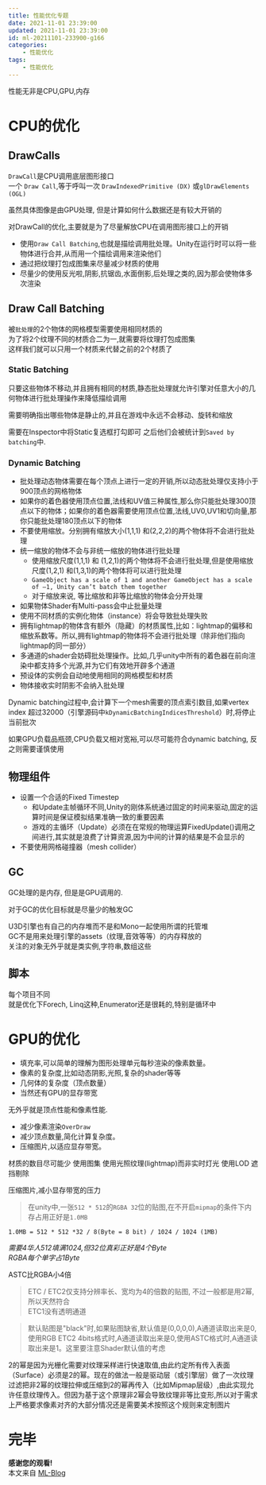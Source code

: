```yaml
---
title: 性能优化专题
date: 2021-11-01 23:39:00
updated: 2021-11-01 23:39:00
id: ml-20211101-233900-g166
categories:
	- 性能优化
tags: 
	- 性能优化
---
```


性能无非是CPU,GPU,内存

<!--more-->

# CPU的优化

## DrawCalls

`DrawCall`是CPU调用底层图形接口  
一个 `Draw Call`,等于呼叫一次 `DrawIndexedPrimitive (DX)` 或`glDrawElements (OGL)`

虽然具体图像是由GPU处理, 但是计算如何什么数据还是有较大开销的

对DrawCall的优化,主要就是为了尽量解放CPU在调用图形接口上的开销

* 使用`Draw Call Batching`,也就是描绘调用批处理。Unity在运行时可以将一些物体进行合并,从而用一个描绘调用来渲染他们
* 通过把纹理打包成图集来尽量减少材质的使用
* 尽量少的使用反光啦,阴影,抗锯齿,水面倒影,后处理之类的,因为那会使物体多次渲染

## Draw Call Batching

被`批处理`的2个物体的网格模型需要使用相同材质的  
为了将2个纹理不同的材质合二为一,就需要将纹理打包成图集  
这样我们就可以只用一个材质来代替之前的2个材质了

### Static Batching 

只要这些物体不移动,并且拥有相同的材质,静态批处理就允许引擎对任意大小的几何物体进行批处理操作来降低描绘调用  

需要明确指出哪些物体是静止的,并且在游戏中永远不会移动、旋转和缩放

需要在Inspector中将Static复选框打勾即可  之后他们会被统计到`Saved by batching`中.

### Dynamic Batching

* 批处理动态物体需要在每个顶点上进行一定的开销,所以动态批处理仅支持小于900顶点的网格物体  
* 如果你的着色器使用顶点位置,法线和UV值三种属性,那么你只能批处理300顶点以下的物体；如果你的着色器需要使用顶点位置,法线,UV0,UV1和切向量,那你只能批处理180顶点以下的物体  
* 不要使用缩放。分别拥有缩放大小(1,1,1) 和(2,2,2)的两个物体将不会进行批处理
* 统一缩放的物体不会与非统一缩放的物体进行批处理
  * 使用缩放尺度(1,1,1) 和 (1,2,1)的两个物体将不会进行批处理,但是使用缩放尺度(1,2,1) 和(1,3,1)的两个物体将可以进行批处理
  * `GameObject has a scale of 1 and another GameObject has a scale of –1, Unity can’t batch them together`
  * 对于缩放来说, 等比缩放和非等比缩放的物体会分开处理
* 如果物体Shader有Multi-pass会中止批量处理
* 使用不同材质的实例化物体（instance）将会导致批处理失败
* 拥有lightmap的物体含有额外（隐藏）的材质属性,比如：lightmap的偏移和缩放系数等。所以,拥有lightmap的物体将不会进行批处理（除非他们指向lightmap的同一部分）
* 多通道的shader会妨碍批处理操作。比如,几乎unity中所有的着色器在前向渲染中都支持多个光源,并为它们有效地开辟多个通道
* 预设体的实例会自动地使用相同的网格模型和材质
* 物体接收实时阴影不会纳入批处理

Dynamic batching过程中,会计算下一个mesh需要的顶点索引数目,如果vertex index 超过32000（引擎源码中`kDynamicBatchingIndicesThreshold`）时,将停止当前批次

如果GPU负载品瓶颈,CPU负载又相对宽裕,可以尽可能符合dynamic batching, 反之则需要谨慎使用

## 物理组件

* 设置一个合适的Fixed Timestep
  * 和Update主帧循环不同,Unity的刚体系统通过固定的时间来驱动,固定的运算时间是保证模拟结果准确一致的重要因素
  * 游戏的主循环（Update）必须在在常规的物理运算FixedUpdate()调用之间进行,其实就是浪费了计算资源,因为中间的计算的结果是不会显示的
* 不要使用网格碰撞器（mesh collider）

## GC

GC处理的是内存, 但是是GPU调用的.  

对于GC的优化目标就是尽量少的触发GC

U3D引擎也有自己的内存堆而不是和Mono一起使用所谓的托管堆  
GC不是用来处理引擎的assets（纹理,音效等等）的内存释放的  
关注的对象无外乎就是类实例,字符串,数组这些

## 脚本

每个项目不同  
就是优化下Forech, Linq这种,Enumerator还是很耗的,特别是循环中

# GPU的优化

* 填充率,可以简单的理解为图形处理单元每秒渲染的像素数量。
* 像素的复杂度,比如动态阴影,光照,复杂的shader等等
* 几何体的复杂度（顶点数量）
* 当然还有GPU的显存带宽

无外乎就是顶点性能和像素性能.

* 减少像素渲染`OverDraw`
* 减少顶点数量,简化计算复杂度。
* 压缩图片,以适应显存带宽。

材质的数目尽可能少
使用图集
使用光照纹理(lightmap)而非实时灯光
使用LOD
遮挡剔除

压缩图片,减小显存带宽的压力

> 在unity中,一张`512 * 512`的`RGBA 32`位的贴图,在不开启`mipmap`的条件下内存占用正好是`1.0MB`

```CSharp
1.0MB = 512 * 512 *32 / 8(Byte = 8 bit) / 1024 / 1024 (1MB)
```
*需要4华人512填满1024,但32位真彩正好是4个Byte*  
*RGBA每个单字占1Byte*

ASTC比RGBA小4倍

> ETC / ETC2仅支持分辨率长、宽均为4的倍数的贴图, 不过一般都是用2幂,所以天然符合  
> ETC1没有透明通道

> 默认贴图是"black"时,如果贴图缺省,默认值是(0,0,0,0),A通道读取出来是0,使用RGB ETC2 4bits格式时,A通道读取出来是0,使用ASTC格式时,A通道读取出来是1。这里要注意Shader默认值的考虑

2的幂是因为光栅化需要对纹理采样进行快速取值,由此约定所有传入表面（Surface）必须是2的幂。现在的做法一般是驱动层（或引擎层）做了一次纹理过滤把非2幂的纹理拉伸或压缩到2的幂再传入（比如Mipmap层级）,由此实现允许任意纹理传入。但因为基于这个原理非2幂会导致纹理非等比变形,所以对于需求上严格要求像素对齐的大部分情况还是需要美术按照这个规则来定制图片



# 完毕

**感谢您的观看!**  
本文来自 [ML-Blog][ML-Blog_Link]

<!-- 图片 -->

<!-- 链接 -->

<!-- 水印 -->
[ML-Blog_Link]:https://userminghaoli.github.io/ "我的博客"
